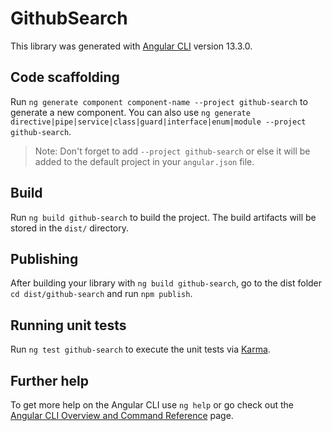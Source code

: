 # GithubSearch

This library was generated with [Angular CLI](https://github.com/angular/angular-cli) version 13.3.0.

## Code scaffolding

Run `ng generate component component-name --project github-search` to generate a new component. You can also use `ng generate directive|pipe|service|class|guard|interface|enum|module --project github-search`.
> Note: Don't forget to add `--project github-search` or else it will be added to the default project in your `angular.json` file. 

## Build

Run `ng build github-search` to build the project. The build artifacts will be stored in the `dist/` directory.

## Publishing

After building your library with `ng build github-search`, go to the dist folder `cd dist/github-search` and run `npm publish`.

## Running unit tests

Run `ng test github-search` to execute the unit tests via [Karma](https://karma-runner.github.io).

## Further help

To get more help on the Angular CLI use `ng help` or go check out the [Angular CLI Overview and Command Reference](https://angular.io/cli) page.
